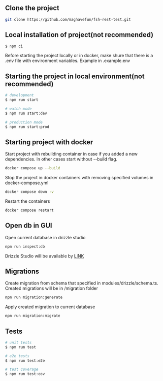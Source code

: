 ## Clone the project

```bash
git clone https://github.com/maghavefun/fsh-rest-test.git

```

## Local installation of project(not recommended)

```bash
$ npm ci
```

Before starting the project locally or in docker, make shure that there is a .env file with environment variables. Example in .example.env

## Starting the project in local environment(not recommended)

```bash
# development
$ npm run start

# watch mode
$ npm run start:dev

# production mode
$ npm run start:prod
```

## Starting project with docker

Start project with rebuilding container in case if you added a new dependencies. In other cases start without --build flag.

```bash
docker compose up --build
```

Stop the project in docker containers with removing specified volumes in docker-compose.yml

```bash
docker compose down -v
```

Restart the containers

```bash
docker compose restart
```

## Open db in GUI

Open current database in drizzle studio

```bash
npm run inspect:db
```

Drizzle Studio will be available by [LINK](https://local.drizzle.studio)

## Migrations

Create migration from schema that specified in modules/drizzle/schema.ts. Created migrations will be in /migration folder

```bash
npm run migration:generate
```

Apply created migration to current database

```bash
npm run migration:migrate
```

## Tests

```bash
# unit tests
$ npm run test

# e2e tests
$ npm run test:e2e

# test coverage
$ npm run test:cov
```
